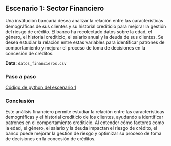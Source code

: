 ## Escenario 1: Sector Financiero

Una institución bancaria desea analizar la relación entre las características demográficas de sus clientes y su historial crediticio para mejorar la gestión del riesgo de crédito. El banco ha recolectado datos sobre la edad, el género, el historial crediticio, el salario anual y la deuda de sus clientes. Se desea estudiar la relación entre estas variables para identificar patrones de comportamiento y mejorar el proceso de toma de decisiones en la concesión de créditos.

**Data:** `datos_financieros.csv`

### Paso a paso

[Código de python del escenario 1](lab20_1.py)

### Conclusión

Este análisis financiero permite estudiar la relación entre las características demográficas y el historial crediticio de los clientes, ayudando a identificar patrones en el comportamiento crediticio. Al entender cómo factores como la edad, el género, el salario y la deuda impactan el riesgo de crédito, el banco puede mejorar la gestión de riesgo y optimizar su proceso de toma de decisiones en la concesión de créditos.

